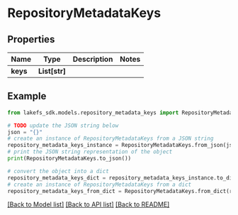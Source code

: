 # RepositoryMetadataKeys


## Properties

Name | Type | Description | Notes
------------ | ------------- | ------------- | -------------
**keys** | **List[str]** |  | 

## Example

```python
from lakefs_sdk.models.repository_metadata_keys import RepositoryMetadataKeys

# TODO update the JSON string below
json = "{}"
# create an instance of RepositoryMetadataKeys from a JSON string
repository_metadata_keys_instance = RepositoryMetadataKeys.from_json(json)
# print the JSON string representation of the object
print(RepositoryMetadataKeys.to_json())

# convert the object into a dict
repository_metadata_keys_dict = repository_metadata_keys_instance.to_dict()
# create an instance of RepositoryMetadataKeys from a dict
repository_metadata_keys_from_dict = RepositoryMetadataKeys.from_dict(repository_metadata_keys_dict)
```
[[Back to Model list]](../README.md#documentation-for-models) [[Back to API list]](../README.md#documentation-for-api-endpoints) [[Back to README]](../README.md)


